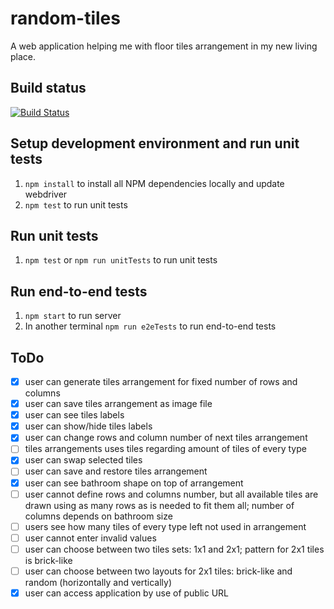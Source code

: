 random-tiles
============

A web application helping me with floor tiles arrangement in my new living place.

Build status
------------

[![Build Status](https://travis-ci.org/nkoder/random-tiles.svg?branch=master)](https://travis-ci.org/nkoder/random-tiles)

Setup development environment and run unit tests
-------------------------------------------

1. `npm install` to install all NPM dependencies locally and update webdriver
2. `npm test` to run unit tests

Run unit tests
--------------------

1. `npm test` or `npm run unitTests` to run unit tests

Run end-to-end tests
--------------------

1. `npm start` to run server
2. In another terminal `npm run e2eTests` to run end-to-end tests

ToDo
----

- [x] user can generate tiles arrangement for fixed number of rows and columns
- [x] user can save tiles arrangement as image file
- [x] user can see tiles labels
- [x] user can show/hide tiles labels
- [x] user can change rows and column number of next tiles arrangement
- [ ] tiles arrangements uses tiles regarding amount of tiles of every type
- [x] user can swap selected tiles
- [ ] user can save and restore tiles arrangement
- [x] user can see bathroom shape on top of arrangement
- [ ] user cannot define rows and columns number, but all available tiles are drawn using as many rows as is needed to fit them all; number of columns depends on bathroom size
- [ ] users see how many tiles of every type left not used in arrangement
- [ ] user cannot enter invalid values
- [ ] user can choose between two tiles sets: 1x1 and 2x1; pattern for 2x1 tiles is brick-like
- [ ] user can choose between two layouts for 2x1 tiles: brick-like and random (horizontally and vertically)
- [x] user can access application by use of public URL
